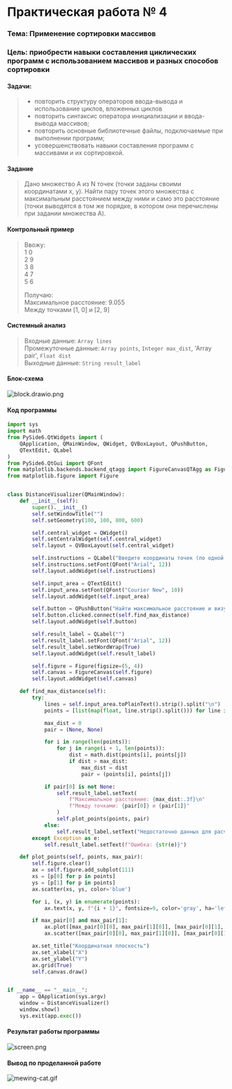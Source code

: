 # Практическая работа № 4

### Тема: Применение сортировки массивов

### Цель: приобрести навыки составления циклических программ с использованием массивов и разных способов сортировки

#### Задачи:

> * повторить структуру операторов ввода-вывода и использование циклов, вложенных циклов
> * повторить синтаксис оператора инициализации и ввода-вывода массивов;
> * повторить основные библиотечные файлы, подключаемые при выполнении программ;
> * усовершенствовать навыки составления программ с массивами и их сортировкой.

#### Задание

> Дано множество A из N точек (точки заданы своими координатами x, y). Найти пару точек этого множества с максимальным
> расстоянием между ними и само это расстояние (точки выводятся в том же порядке, в котором они перечислены при задании
> множества A).

#### Контрольный пример

> Ввожу:  
> 1 0  
> 2 9  
> 3 8  
> 4 7  
> 5 6
>
> Получаю:  
> Максимальное расстояние: 9.055  
> Между точками [1, 0] и [2, 9]

#### Системный анализ

> Входные данные:  `Array lines`  
> Промежуточные данные: `Array points`, `Integer max_dist`, 'Array pair', `Float dist`  
> Выходные данные: `String result_label`

#### Блок-схема

![block.drawio.png](src/block.drawio.png)

#### Код программы

```python
import sys
import math
from PySide6.QtWidgets import (
    QApplication, QMainWindow, QWidget, QVBoxLayout, QPushButton,
    QTextEdit, QLabel
)
from PySide6.QtGui import QFont
from matplotlib.backends.backend_qtagg import FigureCanvasQTAgg as FigureCanvas
from matplotlib.figure import Figure


class DistanceVisualizer(QMainWindow):
    def __init__(self):
        super().__init__()
        self.setWindowTitle("")
        self.setGeometry(100, 100, 800, 600)

        self.central_widget = QWidget()
        self.setCentralWidget(self.central_widget)
        self.layout = QVBoxLayout(self.central_widget)

        self.instructions = QLabel("Введите координаты точек (по одной на строку, формат: x y):")
        self.instructions.setFont(QFont("Arial", 12))
        self.layout.addWidget(self.instructions)

        self.input_area = QTextEdit()
        self.input_area.setFont(QFont("Courier New", 10))
        self.layout.addWidget(self.input_area)

        self.button = QPushButton("Найти максимальное расстояние и визуализировать")
        self.button.clicked.connect(self.find_max_distance)
        self.layout.addWidget(self.button)

        self.result_label = QLabel("")
        self.result_label.setFont(QFont("Arial", 12))
        self.result_label.setWordWrap(True)
        self.layout.addWidget(self.result_label)

        self.figure = Figure(figsize=(5, 4))
        self.canvas = FigureCanvas(self.figure)
        self.layout.addWidget(self.canvas)

    def find_max_distance(self):
        try:
            lines = self.input_area.toPlainText().strip().split("\n")
            points = [list(map(float, line.strip().split())) for line in lines if line.strip()]

            max_dist = 0
            pair = (None, None)

            for i in range(len(points)):
                for j in range(i + 1, len(points)):
                    dist = math.dist(points[i], points[j])
                    if dist > max_dist:
                        max_dist = dist
                        pair = (points[i], points[j])

            if pair[0] is not None:
                self.result_label.setText(
                    f"Максимальное расстояние: {max_dist:.3f}\n"
                    f"Между точками: {pair[0]} и {pair[1]}"
                )
                self.plot_points(points, pair)
            else:
                self.result_label.setText("Недостаточно данных для расчета.")
        except Exception as e:
            self.result_label.setText(f"Ошибка: {str(e)}")

    def plot_points(self, points, max_pair):
        self.figure.clear()
        ax = self.figure.add_subplot(111)
        xs = [p[0] for p in points]
        ys = [p[1] for p in points]
        ax.scatter(xs, ys, color='blue')

        for i, (x, y) in enumerate(points):
            ax.text(x, y, f"{i + 1}", fontsize=9, color='gray', ha='left', va='bottom')

        if max_pair[0] and max_pair[1]:
            ax.plot([max_pair[0][0], max_pair[1][0]], [max_pair[0][1], max_pair[1][1]], color='red', linewidth=2)
            ax.scatter([max_pair[0][0], max_pair[1][0]], [max_pair[0][1], max_pair[1][1]], color='red')

        ax.set_title("Координатная плоскость")
        ax.set_xlabel("X")
        ax.set_ylabel("Y")
        ax.grid(True)
        self.canvas.draw()


if __name__ == "__main__":
    app = QApplication(sys.argv)
    window = DistanceVisualizer()
    window.show()
    sys.exit(app.exec())
```

#### Результат работы программы

![screen.png](src/screen.png)

#### Вывод по проделанной работе

![mewing-cat.gif](../mewing-cat.gif)